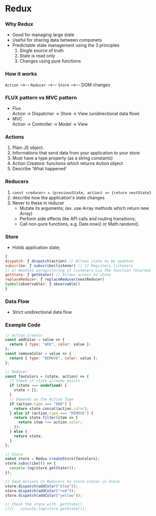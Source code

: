 # Redux

### Why Redux

- Good for managing large state
- Useful for sharing data between componets
- Predictable state management using the 3 principles
  1. Single source of truth
  2. State is read only
  3. Changes using pure functions

### How it works

`Action` -->-- `Reducer` -->-- `Store` -->-- DOM changes

### FLUX pattern vs MVC pattern

- Flux  
  Action -> Dispatcher -> Store -> View (unidirectional data flow)
- MVC  
  Action -> Controller -> Model -> View

### Actions

1. Plain JS object.
2. Informations that send data from your application to your store
3. Must have a type property (as a string constants)
4. Action Creators: functions which returns Action object
5. Describe 'What happened'

### Reducers

1. `const <reducer> = (previousState, action) => {return nextState}`
2. describe how the application's state changes
3. Never to these in reducer
   - Mutate its arguments; (ex. use Array methods which return new Array)
   - Perform side effects like API calls and routing transitions;
   - Call non-pure functions, e.g. Date.now() or Math.random().

### Store

- Holds application state;

```js
{
dispatch: ƒ dispatch(action) // Allows state to be updated
subscribe: ƒ subscribe(listener) // 1) Registers listeners
// 2) Handles unregistering of listeners via the function returned
getState: ƒ getState() // Allows access to state
replaceReducer: ƒ replaceReducer(nextReducer)
Symbol(observable): ƒ observable()
}
```

### Data Flow

- Strict unidirectional data flow

### Example Code

```js
// Action Creator
const addColor = value => {
  return { type: "ADD", color: value };
};
const removeColor = value => {
  return { type: "REMOVE", color: value };
};

// Reducer
const favColors = (state, action) => {
  // Check if state already exists
  if (state === undefined) {
    state = [];
  }
  // Depends on the Action Type
  if (action.type === "ADD") {
    return state.concat(action.color);
  } else if (action.type === "REMOVE") {
    return state.filter(item => {
      return item !== action.color;
    });
  } else {
    return state;
  }
};

// Store
const store = Redux.createStore(favColors);
store.subscribe(() => {
  console.log(store.getState());
});

// Send Actions to Reducers to store states in Store
store.dispatch(addColor("blue"));
store.dispatch(addColor("red"));
store.dispatch(addColor("yellow"));

// Check the state with .getState()
////   console.log(store.getState());
```
